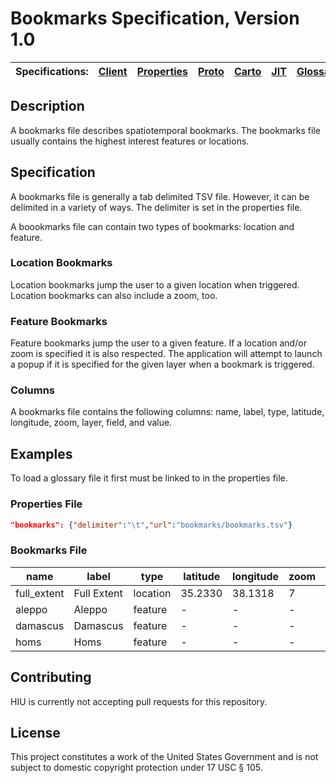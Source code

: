Bookmarks Specification, Version 1.0
================

| Specifications: | [Client](https://github.com/state-hiu/cybergis-client-spec/blob/master/1.0/README.md) | [Properties](https://github.com/state-hiu/cybergis-client-spec/blob/master/1.0/cybergis-client-spec-properties-1.0.md) | [Proto](https://github.com/state-hiu/cybergis-client-spec/blob/master/1.0/cybergis-client-spec-proto-1.0.md) | [Carto](https://github.com/state-hiu/cybergis-client-spec/blob/master/1.0/cybergis-client-spec-carto-1.0.md) | [JIT](https://github.com/state-hiu/cybergis-client-spec/blob/master/1.0/cybergis-client-spec-jit-1.0.md) | [Glossaries](https://github.com/state-hiu/cybergis-client-spec/blob/master/1.0/cybergis-client-spec-glossary-1.0.md) | [Bookmarks](https://github.com/state-hiu/cybergis-client-spec/blob/master/1.0/cybergis-client-spec-bookmarks-1.0.md) |
| ---- |  ---- |  ---- |  ---- |  ---- |  ---- |   ---- |   ---- |

## Description

A bookmarks file describes spatiotemporal bookmarks. The bookmarks file usually contains the highest interest features or locations.

## Specification

A bookmarks file is generally a tab delimited TSV file.  However, it can be delimited in a variety of ways.  The delimiter is set in the properties file.

A boookmarks file can contain two types of bookmarks: location and feature.

### Location Bookmarks

Location bookmarks jump the user to a given location when triggered.  Location bookmarks can also include a zoom, too.

### Feature Bookmarks

Feature bookmarks jump the user to a given feature.  If a location and/or zoom is specified it is also respected.  The application will attempt to launch a popup if it is specified for the given layer when a bookmark is triggered.

### Columns

A bookmarks file contains the following columns: name, label, type, latitude, longitude, zoom, layer, field, and value.

## Examples

To load a glossary file it first must be linked to in the properties file.

### Properties File

```JSON
"bookmarks": {"delimiter":"\t","url":"bookmarks/bookmarks.tsv"}
```

### Bookmarks File

| name | label | type | latitude | longitude | zoom | layer | field | value |
| ---- | ----  | ---- | ----     | ----      | ---- | ----  | ----  | ----  |
| full_extent | Full Extent| location | 35.2330 | 38.1318 | 7 | -  | -  | -  |
| aleppo | Aleppo | feature | - | - | - | syria_pcodes_admin4  | name  | SY020000C1007  |
| damascus | Damascus | feature | - | - | - | syria_pcodes_admin4  | name  | SY010000C1001  |
| homs | Homs | feature | - | - | - | syria_pcodes_admin1  | name  | SY04  |

## Contributing

HIU is currently not accepting pull requests for this repository.

## License
This project constitutes a work of the United States Government and is not subject to domestic copyright protection under 17 USC § 105.
